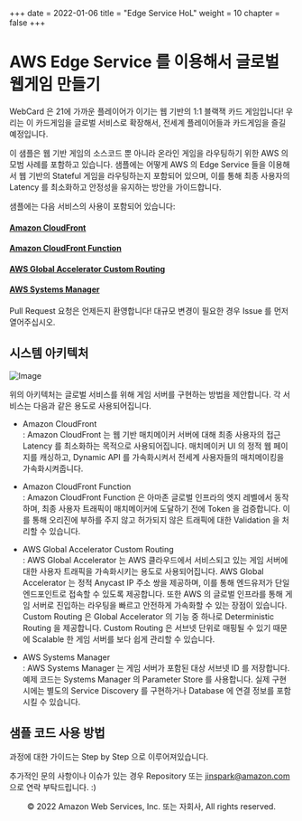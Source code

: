 +++
date = 2022-01-06
title = "Edge Service HoL"
weight = 10
chapter = false
+++

# AWS Edge Service 를 이용해서 글로벌 웹게임 만들기

WebCard 은 21에 가까운 플레이어가 이기는 웹 기반의 1:1 블랙잭 카드 게임입니다!
우리는 이 카드게임을 글로벌 서비스로 확장해서, 전세계 플레이어들과 카드게임을 즐길 예정입니다.

이 샘플은 웹 기반 게임의 소스코드 뿐 아니라 온라인 게임을 라우팅하기 위한 AWS 의 모범 사례를 포함하고 있습니다.
샘플에는 어떻게 AWS 의 Edge Service 들을 이용해서 웹 기반의 Stateful 게임을 라우팅하는지 포함되어 있으며, 
이를 통해 최종 사용자의 Latency 를 최소화하고 안정성을 유지하는 방안을 가이드합니다.

샘플에는 다음 서비스의 사용이 포함되어 있습니다:       

#### [Amazon CloudFront](https://aws.amazon.com/cloudfront)
#### [Amazon CloudFront Function](https://aws.amazon.com/blogs/aws/introducing-cloudfront-functions-run-your-code-at-the-edge-with-low-latency-at-any-scale/)
#### [AWS Global Accelerator Custom Routing](https://aws.amazon.com/blogs/networking-and-content-delivery/introducing-aws-global-accelerator-custom-routing-accelerators/)
#### [AWS Systems Manager](https://aws.amazon.com/systems-manager)

Pull Request 요청은 언제든지 환영합니다! 대규모 변경이 필요한 경우 Issue 를 먼저 열어주십시오.

## 시스템 아키텍처

![Image](https://d1zrwss8zuawdm.cloudfront.net/webcard21-architecture1.png)

위의 아키텍처는 글로벌 서비스를 위해 게임 서버를 구현하는 방법을 제안합니다. 각 서비스는 다음과 같은 용도로 사용되어집니다.       

- Amazon CloudFront    
 : Amazon CloudFront 는 웹 기반 매치메이커 서버에 대해 최종 사용자의 접근 Latency 를 최소화하는 목적으로 사용되어집니다. 매치메이커 UI 의 정적 웹 페이지를 캐싱하고, Dynamic API 를 가속화시켜서 전세계 사용자들의 매치메이킹을 가속화시켜줍니다.

- Amazon CloudFront Function     
 : Amazon CloudFront Function 은 아마존 글로벌 인프라의 엣지 레벨에서 동작하며, 최종 사용자 트래픽이 매치메이커에 도달하기 전에 Token 을 검증합니다. 이를 통해 오리진에 부하를 주지 않고 허가되지 않은 트래픽에 대한 Validation 을 처리할 수 있습니다.

- AWS Global Accelerator Custom Routing      
 : AWS Global Accelerator 는 AWS 클라우드에서 서비스되고 있는 게임 서버에 대한 사용자 트래픽을 가속화시키는 용도로 사용되어집니다. AWS Global Accelerator 는 정적 Anycast IP 주소 쌍을 제공하며, 이를 통해 엔드유저가 단일 엔드포인트로 접속할 수 있도록 제공합니다. 또한 AWS 의 글로벌 인프라를 통해 게임 서버로 진입하는 라우팅을 빠르고 안전하게 가속화할 수 있는 장점이 있습니다. Custom Routing 은 Global Accelerator 의 기능 중 하나로 Deterministic Routing 을 제공합니다. Custom Routing 은 서브넷 단위로 매핑될 수 있기 때문에 Scalable 한 게임 서버를 보다 쉽게 관리할 수 있습니다.

- AWS Systems Manager       
 : AWS Systems Manager 는 게임 서버가 포함된 대상 서브넷 ID 를 저장합니다. 예제 코드는 Systems Manager 의 Parameter Store 를 사용합니다. 실제 구현 시에는 별도의 Service Discovery 를 구현하거나 Database 에 연결 정보를 포함시킬 수 있습니다.


## 샘플 코드 사용 방법

과정에 대한 가이드는 Step by Step 으로 이루어져있습니다.

추가적인 문의 사항이나 이슈가 있는 경우 Repository 또는 jinspark@amazon.com 으로 연락 부탁드립니다. :) 


<p align="center">
© 2022 Amazon Web Services, Inc. 또는 자회사, All rights reserved.
</p>
